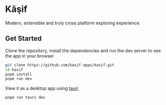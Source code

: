 # Kâşif

Modern, extensible and truly cross platform exploring experience.

## Get Started

Clone the repository, install the dependencies and run the dev server to see the app in your browser

```bash
git clone https://github.com/kasif-apps/kasif.git
cd kasif
pnpm install
pnpm run dev
```

View it as a desktop app using [tauri](https://tauri.app/ 'tauri.app')

```bash
pnpm run tauri dev
```
